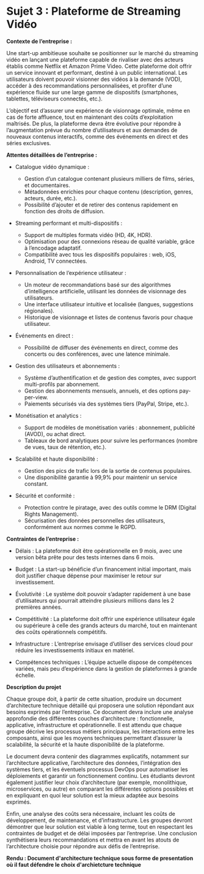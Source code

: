# Sujet 3 : Plateforme de Streaming Vidéo

**Contexte de l’entreprise :**

Une start-up ambitieuse souhaite se positionner sur le marché du streaming vidéo en lançant une plateforme capable de rivaliser avec des acteurs établis comme Netflix et Amazon Prime Video. Cette plateforme doit offrir un service innovant et performant, destiné à un public international. Les utilisateurs doivent pouvoir visionner des vidéos à la demande (VOD), accéder à des recommandations personnalisées, et profiter d’une expérience fluide sur une large gamme de dispositifs (smartphones, tablettes, téléviseurs connectés, etc.).

L’objectif est d’assurer une expérience de visionnage optimale, même en cas de forte affluence, tout en maintenant des coûts d’exploitation maîtrisés. De plus, la plateforme devra être évolutive pour répondre à l’augmentation prévue du nombre d’utilisateurs et aux demandes de nouveaux contenus interactifs, comme des événements en direct et des séries exclusives.

**Attentes détaillées de l’entreprise :**

- Catalogue vidéo dynamique :
    - Gestion d’un catalogue contenant plusieurs milliers de films, séries, et documentaires.
    - Métadonnées enrichies pour chaque contenu (description, genres, acteurs, durée, etc.).
    - Possibilité d’ajouter et de retirer des contenus rapidement en fonction des droits de diffusion.

- Streaming performant et multi-dispositifs :
    - Support de multiples formats vidéo (HD, 4K, HDR).
    - Optimisation pour des connexions réseau de qualité variable, grâce à l’encodage adaptatif.
    - Compatibilité avec tous les dispositifs populaires : web, iOS, Android, TV connectées.

- Personnalisation de l’expérience utilisateur :
    - Un moteur de recommandations basé sur des algorithmes d’intelligence artificielle, utilisant les données de visionnage des utilisateurs.
    - Une interface utilisateur intuitive et localisée (langues, suggestions régionales).
    - Historique de visionnage et listes de contenus favoris pour chaque utilisateur.

- Événements en direct :
    - Possibilité de diffuser des événements en direct, comme des concerts ou des conférences, avec une latence minimale.

- Gestion des utilisateurs et abonnements :
    - Système d’authentification et de gestion des comptes, avec support multi-profils par abonnement.
    - Gestion des abonnements mensuels, annuels, et des options pay-per-view.
    - Paiements sécurisés via des systèmes tiers (PayPal, Stripe, etc.).

- Monétisation et analytics :
    - Support de modèles de monétisation variés : abonnement, publicité (AVOD), ou achat direct.
    - Tableaux de bord analytiques pour suivre les performances (nombre de vues, taux de rétention, etc.).

- Scalabilité et haute disponibilité :
    - Gestion des pics de trafic lors de la sortie de contenus populaires.
    - Une disponibilité garantie à 99,9% pour maintenir un service constant.

- Sécurité et conformité :
    - Protection contre le piratage, avec des outils comme le DRM (Digital Rights Management).
    - Sécurisation des données personnelles des utilisateurs, conformément aux normes comme le RGPD.

**Contraintes de l’entreprise :**

- Délais : La plateforme doit être opérationnelle en 9 mois, avec une version bêta prête pour des tests internes dans 6 mois.

- Budget : La start-up bénéficie d’un financement initial important, mais doit justifier chaque dépense pour maximiser le retour sur investissement.

- Évolutivité : Le système doit pouvoir s’adapter rapidement à une base d’utilisateurs qui pourrait atteindre plusieurs millions dans les 2 premières années.

- Compétitivité : La plateforme doit offrir une expérience utilisateur égale ou supérieure à celle des grands acteurs du marché, tout en maintenant des coûts opérationnels compétitifs.

- Infrastructure : L’entreprise envisage d’utiliser des services cloud pour réduire les investissements initiaux en matériel.

- Compétences techniques : L’équipe actuelle dispose de compétences variées, mais peu d’expérience dans la gestion de plateformes à grande échelle.

**Description du projet**

Chaque groupe doit, à partir de cette situation, produire un document d’architecture technique détaillé qui proposera une solution répondant aux besoins exprimés par l’entreprise. Ce document devra inclure une analyse approfondie des différentes couches d’architecture : fonctionnelle, applicative, infrastructure et opérationnelle. Il est attendu que chaque groupe décrive les processus métiers principaux, les interactions entre les composants, ainsi que les moyens techniques permettant d’assurer la scalabilité, la sécurité et la haute disponibilité de la plateforme.

Le document devra contenir des diagrammes explicatifs, notamment sur l’architecture applicative, l’architecture des données, l’intégration des systèmes tiers, et les éventuels processus DevOps pour automatiser les déploiements et garantir un fonctionnement continu. Les étudiants devront également justifier leur choix d’architecture (par exemple, monolithique, microservices, ou autre) en comparant les différentes options possibles et en expliquant en quoi leur solution est la mieux adaptée aux besoins exprimés.

Enfin, une analyse des coûts sera nécessaire, incluant les coûts de développement, de maintenance, et d’infrastructure. Les groupes devront démontrer que leur solution est viable à long terme, tout en respectant les contraintes de budget et de délai imposées par l’entreprise. Une conclusion synthétisera leurs recommandations et mettra en avant les atouts de l’architecture choisie pour répondre aux défis de l’entreprise.

**Rendu : Document d'architecture technique sous forme de presentation où il faut défendre le choix d'archietcture technique**
